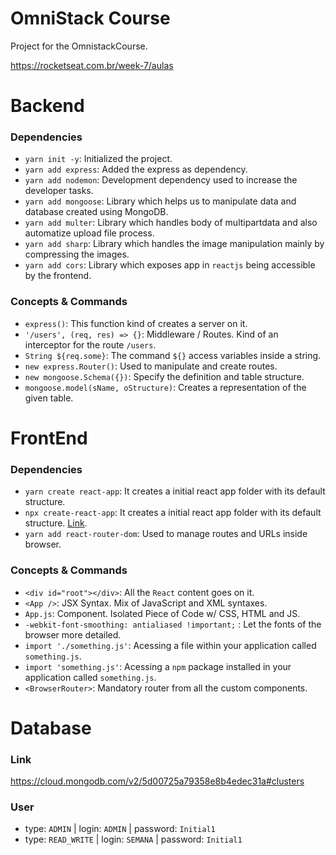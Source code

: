 # OmniStack Course
Project for the OmnistackCourse.

https://rocketseat.com.br/week-7/aulas

# Backend

### Dependencies
- `yarn init -y`: Initialized the project.
- `yarn add express`: Added the express as dependency.
- `yarn add nodemon`: Development dependency used to increase the developer tasks.
- `yarn add mongoose`: Library which helps us to manipulate data and database created using MongoDB.
- `yarn add multer`: Library which handles body of multipartdata and also automatize upload file process.
- `yarn add sharp`: Library which handles the image manipulation mainly by compressing the images.
- `yarn add cors`: Library which exposes app in `reactjs` being accessible by the frontend.

### Concepts & Commands
- `express()`: This function kind of creates a server on it.
- `'/users', (req, res) => {}`: Middleware / Routes. Kind of an interceptor for the route `/users`.
- `String ${req.some}`: The command `${}` access variables inside a string.
- `new express.Router()`: Used to manipulate and create routes.
- `new mongoose.Schema({})`: Specify the definition and table structure.
- `mongoose.model(sName, oStructure)`: Creates a representation of the given table.

# FrontEnd

### Dependencies
- `yarn create react-app`: It creates a initial react app folder with its default structure.
- `npx create-react-app`: It creates a initial react app folder with its default structure. [Link](https://github.com/facebook/create-react-app/issues/3614).
- `yarn add react-router-dom`: Used to manage routes and URLs inside browser.

### Concepts & Commands
- `<div id="root"></div>`: All the `React` content goes on it.
- `<App />`: JSX Syntax. Mix of JavaScript and XML syntaxes.
- `App.js`: Component. Isolated Piece of Code w/ CSS, HTML and JS.
- `-webkit-font-smoothing: antialiased !important;` : Let the fonts of the browser more detailed.
- `import './something.js'`: Acessing a file within your application called `something.js`.
- `import 'something.js'`: Acessing a `npm` package installed in your application called `something.js`.
- `<BrowserRouter>`: Mandatory router from all the custom components.

# Database

### Link
https://cloud.mongodb.com/v2/5d00725a79358e8b4edec31a#clusters

### User
- type: `ADMIN` | login: `ADMIN` | password: `Initial1`
- type: `READ_WRITE` | login: `SEMANA` | password: `Initial1`
